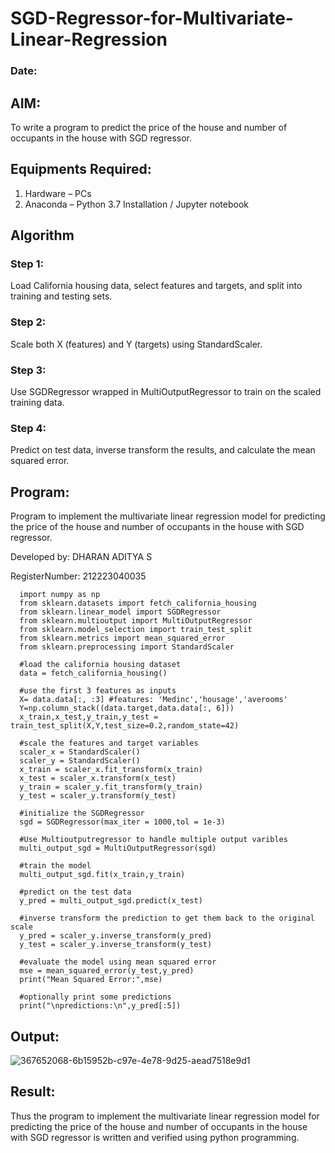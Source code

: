# SGD-Regressor-for-Multivariate-Linear-Regression
### Date:
## AIM:
To write a program to predict the price of the house and number of occupants in the house with SGD regressor.

## Equipments Required:
1. Hardware – PCs
2. Anaconda – Python 3.7 Installation / Jupyter notebook

## Algorithm
### Step 1:
 Load California housing data, select features and targets, and split into training and testing sets.
### Step 2:
Scale both X (features) and Y (targets) using StandardScaler.
### Step 3:
Use SGDRegressor wrapped in MultiOutputRegressor to train on the scaled training data.
### Step 4:
Predict on test data, inverse transform the results, and calculate the mean squared error.
## Program:
Program to implement the multivariate linear regression model for predicting the price of the house and number of occupants in
the house with SGD regressor.

Developed by: DHARAN ADITYA S

RegisterNumber:  212223040035

```
  import numpy as np
  from sklearn.datasets import fetch_california_housing
  from sklearn.linear_model import SGDRegressor
  from sklearn.multioutput import MultiOutputRegressor
  from sklearn.model_selection import train_test_split
  from sklearn.metrics import mean_squared_error
  from sklearn.preprocessing import StandardScaler

  #load the california housing dataset
  data = fetch_california_housing()

  #use the first 3 features as inputs
  X= data.data[:, :3] #features: 'Medinc','housage','averooms'
  Y=np.column_stack((data.target,data.data[:, 6]))
  x_train,x_test,y_train,y_test = train_test_split(X,Y,test_size=0.2,random_state=42)

  #scale the features and target variables
  scaler_x = StandardScaler()
  scaler_y = StandardScaler()
  x_train = scaler_x.fit_transform(x_train)
  x_test = scaler_x.transform(x_test)
  y_train = scaler_y.fit_transform(y_train)
  y_test = scaler_y.transform(y_test)

  #initialize the SGDRegressor
  sgd = SGDRegressor(max_iter = 1000,tol = 1e-3)

  #Use Multioutputregressor to handle multiple output varibles
  multi_output_sgd = MultiOutputRegressor(sgd)

  #train the model
  multi_output_sgd.fit(x_train,y_train)

  #predict on the test data
  y_pred = multi_output_sgd.predict(x_test)

  #inverse transform the prediction to get them back to the original scale
  y_pred = scaler_y.inverse_transform(y_pred)
  y_test = scaler_y.inverse_transform(y_test)

  #evaluate the model using mean squared error
  mse = mean_squared_error(y_test,y_pred)
  print("Mean Squared Error:",mse)

  #optionally print some predictions
  print("\npredictions:\n",y_pred[:5])

```

## Output:

![367652068-6b15952b-c97e-4e78-9d25-aead7518e9d1](https://github.com/user-attachments/assets/70a92c58-0f51-4fde-8bef-f7a16fe13ce6)


## Result:
Thus the program to implement the multivariate linear regression model for predicting the price of the house and number of occupants in the house with SGD regressor is written and verified using python programming.
